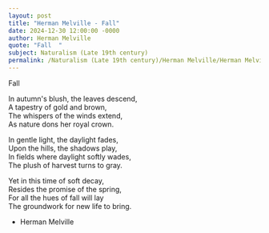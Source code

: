 ```yaml
---
layout: post
title: "Herman Melville - Fall"
date: 2024-12-30 12:00:00 -0000
author: Herman Melville
quote: "Fall  "
subject: Naturalism (Late 19th century)
permalink: /Naturalism (Late 19th century)/Herman Melville/Herman Melville - Fall
---
```


Fall  
   
In autumn's blush, the leaves descend,  
A tapestry of gold and brown,  
The whispers of the winds extend,  
As nature dons her royal crown.  
  
In gentle light, the daylight fades,  
Upon the hills, the shadows play,  
In fields where daylight softly wades,  
The plush of harvest turns to gray.  
  
Yet in this time of soft decay,  
Resides the promise of the spring,  
For all the hues of fall will lay  
The groundwork for new life to bring.

- Herman Melville
